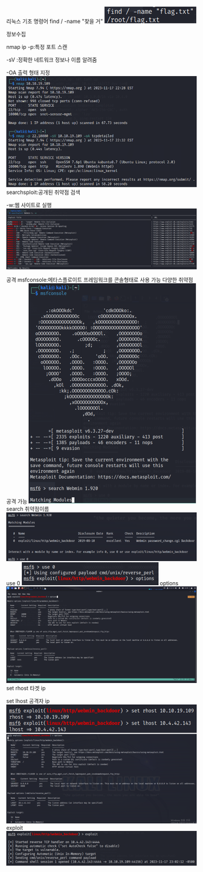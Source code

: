 리눅스 기초 명령어
find / -name "찾을 거" 
![이미지](/assets/f.png)

정보수집 

nmap ip 
-p:특정 포트 스캔

-sV :정확한 네트워크 정보나 이름 알려줌

-OA 출력 형태 지정
![이미지](/assets/nmap1.png)
searchsploit:공개된 취약점 검색

-w:웹 사이트로 실행
![이미지](/assets/searchsploit1.png)

공격
msfconsole:메타스플로이트 프레임워크를 콘솔형태로 사용 가능
다양한 취약점 공격 가능
![이미지](/assets/ms.png)
search 취약점이름
![이미지](/assets/search.png)
use 0
![이미지](/assets/use.png)
options
![이미지](/assets/options.png)
set rhost 타겟 ip

set lhost 공격자 ip
![이미지](/assets/set12.png)
![이미지](/assets/set%20c.png)
exploit
![이미지](/assets/exploit1.png)


